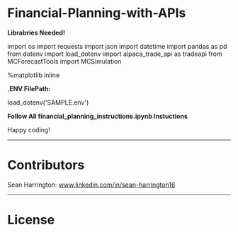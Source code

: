 # Financial-Planning-with-APIs


**Librabries Needed!**

import os
import requests
import json
import datetime
import pandas as pd
from dotenv import load_dotenv
import alpaca_trade_api as tradeapi
from MCForecastTools import MCSimulation

%matplotlib inline

**.ENV FilePath:**

load_dotenv('SAMPLE.env')

**Follow All financial_planning_instructions.ipynb Instuctions**

Happy coding!

-----------------------------------------------------------------------

# Contributors

Sean Harrington: www.linkedin.com/in/sean-harrington16

-----------------------------------------------------------------------

# License
